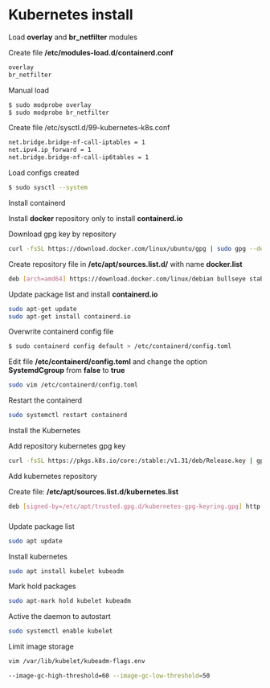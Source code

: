 # Kubernetes install

Load **overlay** and **br_netfilter** modules

Create file **/etc/modules-load.d/containerd.conf**

```bash
overlay
br_netfilter
```

Manual load

```bash
$ sudo modprobe overlay
$ sudo modprobe br_netfilter
```

Create file /etc/sysctl.d/99-kubernetes-k8s.conf

```bash
net.bridge.bridge-nf-call-iptables = 1
net.ipv4.ip_forward = 1
net.bridge.bridge-nf-call-ip6tables = 1
```
Load configs created

```bash
$ sudo sysctl --system
```

Install containerd

Install **docker** repository only to install **containerd.io**

Download gpg key by repository
```bash
curl -fsSL https://download.docker.com/linux/ubuntu/gpg | sudo gpg --dearmor -o /etc/apt/trusted.gpg.d/docker.gpg
```

Create repository file in **/etc/apt/sources.list.d/** with name **docker.list**

```bash
deb [arch=amd64] https://download.docker.com/linux/debian bullseye stable
```

Update package list and install **containerd.io**

```bash
sudo apt-get update
sudo apt-get install containerd.io
```

Overwrite containerd config file

```bash
$ sudo containerd config default > /etc/containerd/config.toml
```

Edit file **/etc/containerd/config.toml** and change the option **SystemdCgroup** from **false** to **true**

```bash
sudo vim /etc/containerd/config.toml
```

Restart the containerd

```bash
sudo systemctl restart containerd
```

Install the Kubernetes

Add repository kubernetes gpg key
```bash
curl -fsSL https://pkgs.k8s.io/core:/stable:/v1.31/deb/Release.key | gpg --dearmor -o /etc/apt/trusted.gpg.d/kubernetes-gpg-keyring.gpg
```

Add kubernetes repository

Create file: **/etc/apt/sources.list.d/kubernetes.list**
```bash
deb [signed-by=/etc/apt/trusted.gpg.d/kubernetes-gpg-keyring.gpg] http://pkgs.k8s.io/core:/stable:/v1.31/deb /"
```

###

Update package list
```bash
sudo apt update
```

Install kubernetes
```bash
sudo apt install kubelet kubeadm
```

Mark hold packages
```bash
sudo apt-mark hold kubelet kubeadm
```

Active the daemon to autostart
```bash
sudo systemctl enable kubelet
```

Limit image storage
```bash
vim /var/lib/kubelet/kubeadm-flags.env

--image-gc-high-threshold=60 --image-gc-low-threshold=50
```

